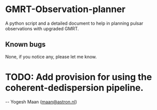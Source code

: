 # GMRT-Observation-planner
A python script and a detailed document to help in planning pulsar observations with upgraded GMRT.

## Known bugs
None, if you notice any, please let me know.

# TODO: Add provision for using the coherent-dedispersion pipeline.

-- Yogesh Maan  (maan@astron.nl)
